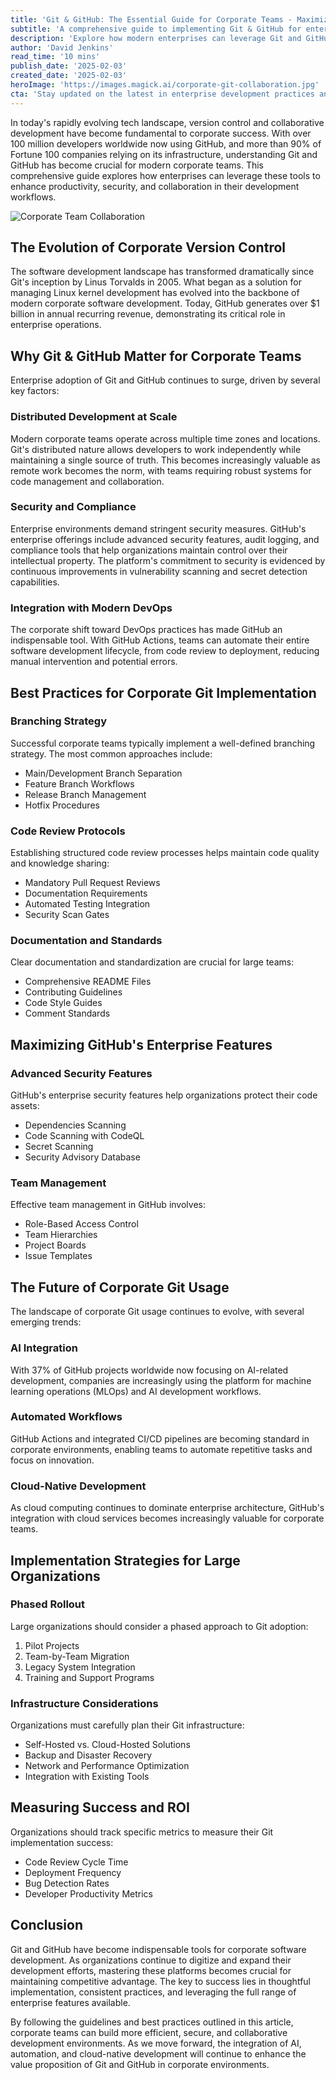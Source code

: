 ```yaml
---
title: 'Git & GitHub: The Essential Guide for Corporate Teams - Maximizing Collaboration and Code Management in 2025'
subtitle: 'A comprehensive guide to implementing Git & GitHub for enterprise development teams'
description: 'Explore how modern enterprises can leverage Git and GitHub to enhance productivity, security, and collaboration in their development workflows. Learn about best practices, implementation strategies, and emerging trends in corporate version control.'
author: 'David Jenkins'
read_time: '10 mins'
publish_date: '2025-02-03'
created_date: '2025-02-03'
heroImage: 'https://images.magick.ai/corporate-git-collaboration.jpg'
cta: 'Stay updated on the latest in enterprise development practices and Git strategies - follow us on LinkedIn for exclusive insights and expert perspectives on corporate software development.'
---
```


In today's rapidly evolving tech landscape, version control and collaborative development have become fundamental to corporate success. With over 100 million developers worldwide now using GitHub, and more than 90% of Fortune 100 companies relying on its infrastructure, understanding Git and GitHub has become crucial for modern corporate teams. This comprehensive guide explores how enterprises can leverage these tools to enhance productivity, security, and collaboration in their development workflows.

![Corporate Team Collaboration](https://i.magick.ai/PIXE/1738643975665_magick_img.webp)

## The Evolution of Corporate Version Control

The software development landscape has transformed dramatically since Git's inception by Linus Torvalds in 2005. What began as a solution for managing Linux kernel development has evolved into the backbone of modern corporate software development. Today, GitHub generates over $1 billion in annual recurring revenue, demonstrating its critical role in enterprise operations.

## Why Git & GitHub Matter for Corporate Teams

Enterprise adoption of Git and GitHub continues to surge, driven by several key factors:

### Distributed Development at Scale

Modern corporate teams operate across multiple time zones and locations. Git's distributed nature allows developers to work independently while maintaining a single source of truth. This becomes increasingly valuable as remote work becomes the norm, with teams requiring robust systems for code management and collaboration.

### Security and Compliance

Enterprise environments demand stringent security measures. GitHub's enterprise offerings include advanced security features, audit logging, and compliance tools that help organizations maintain control over their intellectual property. The platform's commitment to security is evidenced by continuous improvements in vulnerability scanning and secret detection capabilities.

### Integration with Modern DevOps

The corporate shift toward DevOps practices has made GitHub an indispensable tool. With GitHub Actions, teams can automate their entire software development lifecycle, from code review to deployment, reducing manual intervention and potential errors.

## Best Practices for Corporate Git Implementation

### Branching Strategy

Successful corporate teams typically implement a well-defined branching strategy. The most common approaches include:

- Main/Development Branch Separation
- Feature Branch Workflows
- Release Branch Management
- Hotfix Procedures

### Code Review Protocols

Establishing structured code review processes helps maintain code quality and knowledge sharing:

- Mandatory Pull Request Reviews
- Documentation Requirements
- Automated Testing Integration
- Security Scan Gates

### Documentation and Standards

Clear documentation and standardization are crucial for large teams:

- Comprehensive README Files
- Contributing Guidelines
- Code Style Guides
- Comment Standards

## Maximizing GitHub's Enterprise Features

### Advanced Security Features

GitHub's enterprise security features help organizations protect their code assets:

- Dependencies Scanning
- Code Scanning with CodeQL
- Secret Scanning
- Security Advisory Database

### Team Management

Effective team management in GitHub involves:

- Role-Based Access Control
- Team Hierarchies
- Project Boards
- Issue Templates

## The Future of Corporate Git Usage

The landscape of corporate Git usage continues to evolve, with several emerging trends:

### AI Integration

With 37% of GitHub projects worldwide now focusing on AI-related development, companies are increasingly using the platform for machine learning operations (MLOps) and AI development workflows.

### Automated Workflows

GitHub Actions and integrated CI/CD pipelines are becoming standard in corporate environments, enabling teams to automate repetitive tasks and focus on innovation.

### Cloud-Native Development

As cloud computing continues to dominate enterprise architecture, GitHub's integration with cloud services becomes increasingly valuable for corporate teams.

## Implementation Strategies for Large Organizations

### Phased Rollout

Large organizations should consider a phased approach to Git adoption:

1. Pilot Projects
2. Team-by-Team Migration
3. Legacy System Integration
4. Training and Support Programs

### Infrastructure Considerations

Organizations must carefully plan their Git infrastructure:

- Self-Hosted vs. Cloud-Hosted Solutions
- Backup and Disaster Recovery
- Network and Performance Optimization
- Integration with Existing Tools

## Measuring Success and ROI

Organizations should track specific metrics to measure their Git implementation success:

- Code Review Cycle Time
- Deployment Frequency
- Bug Detection Rates
- Developer Productivity Metrics

## Conclusion

Git and GitHub have become indispensable tools for corporate software development. As organizations continue to digitize and expand their development efforts, mastering these platforms becomes crucial for maintaining competitive advantage. The key to success lies in thoughtful implementation, consistent practices, and leveraging the full range of enterprise features available.

By following the guidelines and best practices outlined in this article, corporate teams can build more efficient, secure, and collaborative development environments. As we move forward, the integration of AI, automation, and cloud-native development will continue to enhance the value proposition of Git and GitHub in corporate environments.